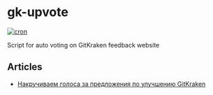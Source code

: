 # gk-upvote

[![cron](https://github.com/KillWolfVlad/gk-upvote/actions/workflows/cron.yaml/badge.svg?branch=master)](https://github.com/KillWolfVlad/gk-upvote/actions/workflows/cron.yaml)

Script for auto voting on GitKraken feedback website

## Articles

- [Накручиваем голоса за предложения по улучшению GitKraken](https://teletype.in/@killwolfvlad/2P_sEJoXvYz)
